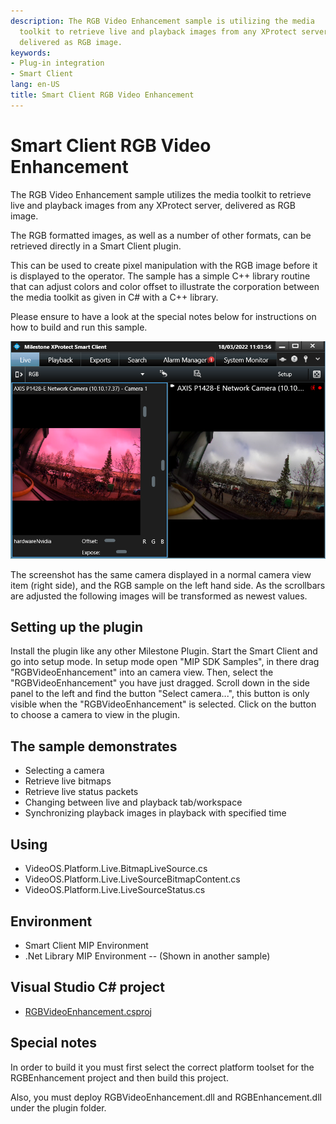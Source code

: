 ```yaml
---
description: The RGB Video Enhancement sample is utilizing the media
  toolkit to retrieve live and playback images from any XProtect server,
  delivered as RGB image.
keywords:
- Plug-in integration
- Smart Client
lang: en-US
title: Smart Client RGB Video Enhancement
---
```


# Smart Client RGB Video Enhancement

The RGB Video Enhancement sample utilizes the media toolkit to
retrieve live and playback images from any XProtect server, delivered as
RGB image.

The RGB formatted images, as well as a number of other formats, can be
retrieved directly in a Smart Client plugin.

This can be used to create pixel manipulation with the RGB image before
it is displayed to the operator. The sample has a simple C++ library
routine that can adjust colors and color offset to illustrate the
corporation between the media toolkit as given in C\# with a C++
library.

Please ensure to have a look at the special notes below for instructions
on how to build and run this sample.

![](rgb.png)

The screenshot has the same camera displayed in a normal camera view
item (right side), and the RGB sample on the left hand side. As the
scrollbars are adjusted the following images will be transformed as newest
values.

## Setting up the plugin

Install the plugin like any other Milestone Plugin. Start the Smart Client 
and go into setup mode. In setup mode open "MIP SDK Samples", in there drag 
"RGBVideoEnhancement" into an camera view. Then, select the "RGBVideoEnhancement" 
you have just dragged. Scroll down in the side panel to the left and find the button 
"Select camera...", this button is only visible when the "RGBVideoEnhancement" is selected.
Click on the button to choose a camera to view in the plugin. 

## The sample demonstrates

-   Selecting a camera
-   Retrieve live bitmaps
-   Retrieve live status packets
-   Changing between live and playback tab/workspace
-   Synchronizing playback images in playback with specified time

## Using

-   VideoOS.Platform.Live.BitmapLiveSource.cs
-   VideoOS.Platform.Live.LiveSourceBitmapContent.cs
-   VideoOS.Platform.Live.LiveSourceStatus.cs

## Environment

-   Smart Client MIP Environment
-   .Net Library MIP Environment -- (Shown in another sample)

## Visual Studio C\# project

-   [RGBVideoEnhancement.csproj](javascript:openLink('..\\\\PluginSamples\\\\RGBVideoEnhancement\\\\RGBVideoEnhancement.csproj');)

## Special notes

In order to build it you must first select the correct platform toolset
for the RGBEnhancement project and then build this project.

Also, you must deploy RGBVideoEnhancement.dll and RGBEnhancement.dll under the plugin folder. 
